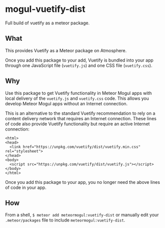 # mogul-vuetify-dist
Full build of vuetify as a meteor package.

## What

This provides Vuetify as a Meteor package on Atmosphere.

Once you add this package to your add, Vuetify is bundled into your app through one JavaScript file (`vuetify.js`) and one CSS file (`vuetify.css`).

## Why

Use this package to get Vuetify functionality in Meteor Mogul apps with local delivery of the `vuetify.js` and `vuetify.css` code.  This allows you develop Meteor Mogul apps without an Internet connection.

This is an alternative to the standard Vuetify recommendation to rely on a content delivery network that requires an Internet connection.  These lines of code also provide Vuetify functionality but require an active Internet connection:

```
<html>
<head>
  <link href="https://unpkg.com/vuetify/dist/vuetify.min.css" rel="stylesheet">
</head>
<body>
  <script src="https://unpkg.com/vuetify/dist/vuetify.js"></script>
</body>
</html>
```

Once you add this package to your app, you no longer need the above lines of code in your app.

## How

From a shell, `$ meteor add meteormogul:vuetify-dist` or manually edit your `.meteor/packages` file to include `meteormogul:vuetify-dist`.
